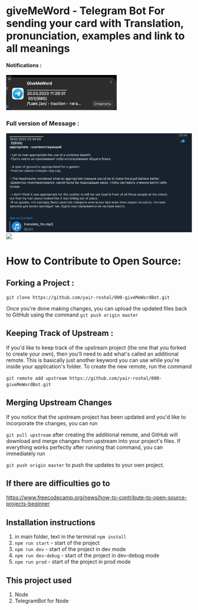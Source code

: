 # giveMeWord - Telegram Bot For sending your card with Translation, pronunciation, examples and link to all meanings

#### Notifications :

<!-- ![alt text](images/1.png 'Message') -->
<img src="images/1.png"  width="300"/>

### Full version of Message :

<img src="images/2.png"  />
<img src="images/3.png"  />
<!-- <img src="images/2.png"  width="400"/> -->

# How to Contribute to Open Source:

## Forking a Project :

`git clone https://github.com/yair-roshal/000-giveMeWordBot.git`

Once you're done making changes, you can upload the updated files back to GitHub using the command
`git push origin master`

## Keeping Track of Upstream :

If you'd like to keep track of the upstream project (the one that you forked to create your own), then you'll need to add what's called an additional remote. This is basically just another keyword you can use while you're inside your application's folder. To create the new remote, run the command

`git remote add upstream https://github.com/yair-roshal/000-giveMeWordBot.git`

## Merging Upstream Changes

If you notice that the upstream project has been updated and you'd like to incorporate the changes, you can run

`git pull upstream` after creating the additional remote, and GitHub will download and merge changes from upstream into your project's files. If everything works perfectly after running that command, you can immediately run

`git push origin master` to push the updates to your own project.

## If there are difficulties go to

https://www.freecodecamp.org/news/how-to-contribute-to-open-source-projects-beginner

## Installation instructions

1. in main folder, text in the terminal `npm install`
2. `npm run start` - start of the project
3. `npm run dev` - start of the project in dev mode
4. `npm run dev-debug` - start of the project in dev-debug mode
5. `npm run prod` - start of the project in prod mode

## This project used

1. Node
1. TelegramBot for Node

